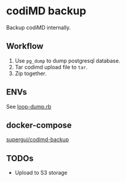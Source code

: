 codiMD backup
===========================
Backup codiMD internally. 

## Workflow

1. Use `pg_dump` to dump postgresql database.
2. Tar codimd upload file to `tar`.
3. Zip together.

## ENVs

See [loop-dump.rb](https://github.com/anticpp/codimd-backup/blob/master/loop-dump.rb)

## docker-compose

[supergui/codimd-backup](https://hub.docker.com/repository/docker/supergui/codimd-backup)

## TODOs

- Upload to S3 storage
